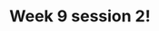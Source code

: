 ---
title: Week 9 session 2!
published_at: 2025-05-16
snippet: submit work
disable_html_sanitization: true
allow_math: true
---